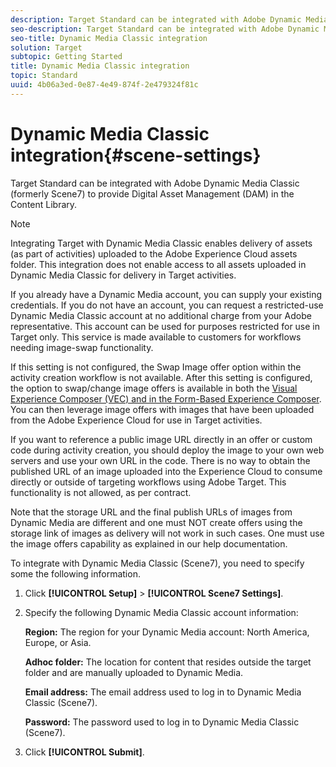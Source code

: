 ```yaml
---
description: Target Standard can be integrated with Adobe Dynamic Media Classic (formerly Scene7) to provide Digital Asset Management (DAM) in the Content Library.
seo-description: Target Standard can be integrated with Adobe Dynamic Media Classic (formerly Scene7) to provide Digital Asset Management (DAM) in the Content Library.
seo-title: Dynamic Media Classic integration
solution: Target
subtopic: Getting Started
title: Dynamic Media Classic integration
topic: Standard
uuid: 4b06a3ed-0e87-4e49-874f-2e479324f81c
---
```


# Dynamic Media Classic integration{#scene-settings}

Target Standard can be integrated with Adobe Dynamic Media Classic (formerly Scene7) to provide Digital Asset Management (DAM) in the Content Library.

>[!NOTE]
>
>Integrating Target with Dynamic Media Classic enables delivery of assets (as part of activities) uploaded to the Adobe Experience Cloud assets folder. This integration does not enable access to all assets uploaded in Dynamic Media Classic for delivery in Target activities.

If you already have a Dynamic Media account, you can supply your existing credentials. If you do not have an account, you can request a restricted-use Dynamic Media Classic account at no additional charge from your Adobe representative. This account can be used for purposes restricted for use in Target only. This service is made available to customers for workflows needing image-swap functionality.

If this setting is not configured, the Swap Image offer option within the activity creation workflow is not available. After this setting is configured, the option to swap/change image offers is available in both the [Visual Experience Composer (VEC) and in the Form-Based Experience Composer](../c-experiences/experiences.md#concept_A2E10F6AFB3D4AEAB6951EE14688848D). You can then leverage image offers with images that have been uploaded from the Adobe Experience Cloud for use in Target activities.

If you want to reference a public image URL directly in an offer or custom code during activity creation, you should deploy the image to your own web servers and use your own URL in the code. There is no way to obtain the published URL of an image uploaded into the Experience Cloud to consume directly or outside of targeting workflows using Adobe Target. This functionality is not allowed, as per contract.

Note that the storage URL and the final publish URLs of images from Dynamic Media are different and one must NOT create offers using the storage link of images as delivery will not work in such cases. One must use the image offers capability as explained in our help documentation.

To integrate with Dynamic Media Classic (Scene7), you need to specify some the following information. 

1. Click **[!UICONTROL Setup]** > **[!UICONTROL Scene7 Settings]**.
1. Specify the following Dynamic Media Classic account information:

   **Region:** The region for your Dynamic Media account: North America, Europe, or Asia.

   **Adhoc folder:** The location for content that resides outside the target folder and are manually uploaded to Dynamic Media.

   **Email address:** The email address used to log in to Dynamic Media Classic (Scene7).

   **Password:** The password used to log in to Dynamic Media Classic (Scene7). 
1. Click **[!UICONTROL Submit]**.
